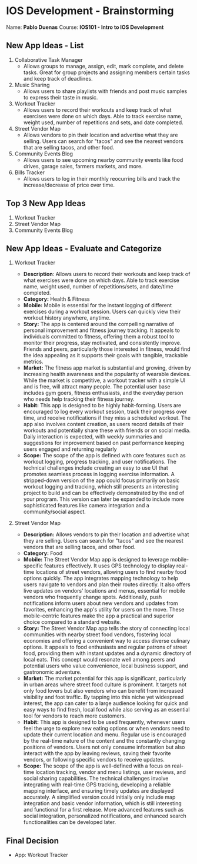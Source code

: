 IOS Development - Brainstorming
===
Name: **Pablo Duenas**
Course: **IOS101 - Intro to IOS Development**

## New App Ideas - List
1. Collaborative Task Manager
    - Allows groups to manage, assign, edit, mark complete,  and delete tasks. Great for group projects and assigning members certain tasks and keep track of deadlines.
2. Music Sharing
    - Allows users to share playlists with friends and post music samples to express their taste in music. 
3. Workout Tracker
    - Allows users to record their workouts and keep track of what exercises were done on which days. Able to track exercise name, weight used, number of repetitions and sets, and date completed.
4. Street Vendor Map
    - Allows vendors to pin their location and advertise what they are selling. Users can search for "tacos" and see the nearest vendors that are selling tacos, and other food.
5. Community Events Blog
    - Allows users to see upcoming nearby community events like food drives, garage sales, farmers markets, and more. 
6. Bills Tracker
    - Allows users to log in their monthly reocurring bills and track the increase/decrease of price over time. 

## Top 3 New App Ideas
1. Workout Tracker
2. Street Vendor Map
3. Community Events Blog

## New App Ideas - Evaluate and Categorize
1. Workout Tracker
   - **Description**: Allows users to record their workouts and keep track of what exercises were done on which days. Able to track exercise name, weight used, number of repetitions/sets, and date/time completed.
   - **Category:** Health & Fitness
   - **Mobile:** Mobile is essential for the instant logging of different exercises during a workout session. Users can quickly view their workout history anywhere, anytime.
   - **Story:** The app is centered around the compelling narrative of personal improvement and fitness journey tracking. It appeals to individuals committed to fitness, offering them a robust tool to monitor their progress, stay motivated, and consistently improve. Friends and peers, particularly those interested in fitness, would find the idea appealing as it supports their goals with tangible, trackable metrics.
   - **Market:** The fitness app market is substantial and growing, driven by increasing health awareness and the popularity of wearable devices. While the market is competitive, a workout tracker with a simple UI and is free, will attract many people. The potential user base includes gym goers, fitness enthusiasts, and the everyday person who needs help tracking their fitness journey.
   - **Habit:** This app is designed to be highly habit-forming. Users are encouraged to log every workout session, track their progress over time, and receive notifications if they miss a scheduled workout. The app also involves content creation, as users record details of their workouts and potentially share these with friends or on social media. Daily interaction is expected, with weekly summaries and suggestions for improvement based on past performance keeping users engaged and returning regularly
   - **Scope:** The scope of the app is defined with core features such as workout logging, progress tracking, and user notifications. The technical challenges include creating an easy to use UI that promotes seamless process in logging exercise information. A stripped-down version of the app could focus primarily on basic workout logging and tracking, which still presents an interesting project to build and can be effectively demonstrated by the end of your program. This version can later be expanded to include more sophisticated features like camera integration and a community/social aspect.

2. Street Vendor Map
   - **Description:** Allows vendors to pin their location and advertise what they are selling. Users can search for "tacos" and see the nearest vendors that are selling tacos, and other food.
   - **Category:** Food
   - **Mobile:** The Street Vendor Map app is designed to leverage mobile-specific features effectively. It uses GPS technology to display real-time locations of street vendors, allowing users to find nearby food options quickly. The app integrates mapping technology to help users navigate to vendors and plan their routes directly. It also offers live updates on vendors’ locations and menus, essential for mobile vendors who frequently change spots. Additionally, push notifications inform users about new vendors and updates from favorites, enhancing the app's utility for users on the move. These mobile-centric features make the app a practical and superior choice compared to a standard website.
   - **Story:** The Street Vendor Map app tells the story of connecting local communities with nearby street food vendors, fostering local economies and offering a convenient way to access diverse culinary options. It appeals to food enthusiasts and regular patrons of street food, providing them with instant updates and a dynamic directory of local eats. This concept would resonate well among peers and potential users who value convenience, local business support, and gastronomic adventure.
   - **Market:** The market potential for this app is significant, particularly in urban areas where street food culture is prominent. It targets not only food lovers but also vendors who can benefit from increased visibility and foot traffic. By tapping into this niche yet widespread interest, the app can cater to a large audience looking for quick and easy ways to find fresh, local food while also serving as an essential tool for vendors to reach more customers.
   - **Habit:** This app is designed to be used frequently, whenever users feel the urge to explore new eating options or when vendors need to update their current location and menu. Regular use is encouraged by the real-time nature of the content and the constantly changing positions of vendors. Users not only consume information but also interact with the app by leaving reviews, saving their favorite vendors, or following specific vendors to receive updates.
   - **Scope:** The scope of the app is well-defined with a focus on real-time location tracking, vendor and menu listings, user reviews, and social sharing capabilities. The technical challenges involve integrating with real-time GPS tracking, developing a reliable mapping interface, and ensuring timely updates are displayed accurately. A simplified version could initially only include map integration and basic vendor information, which is still interesting and functional for a first release. More advanced features such as social integration, personalized notifications, and enhanced search functionalities can be developed later.

## Final Decision
- App: Workout Tracker